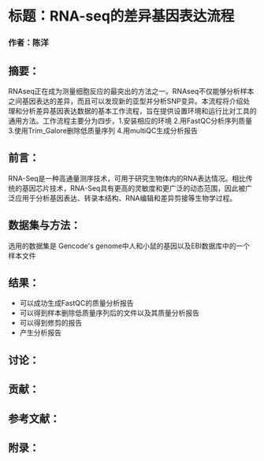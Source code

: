 # 标题：RNA-seq的差异基因表达流程

### 作者：陈洋

## 摘要：

RNAseq正在成为测量细胞反应的最突出的方法之一。RNAseq不仅能够分析样本之间基因表达的差异，而且可以发现新的亚型并分析SNP变异。本流程将介绍处理和分析差异基因表达数据的基本工作流程，旨在提供设置环境和运行比对工具的通用方法。工作流程主要分为四步，1.安装相应的环境 2.用FastQC分析序列质量 3.使用Trim_Galore删除低质量序列 4.用multiQC生成分析报告

## 前言：

RNA-Seq是一种高通量测序技术，可用于研究生物体内的RNA表达情况。相比传统的基因芯片技术，RNA-Seq具有更高的灵敏度和更广泛的动态范围，因此被广泛应用于分析基因表达、转录本结构、RNA编辑和差异剪接等生物学过程。

## 数据集与方法：

选用的数据集是 Gencode's genome中人和小鼠的基因以及EBI数据库中的一个样本文件



## 结果：

* 可以成功生成FastQC的质量分析报告
* 可以得到样本删除低质量序列后的文件以及其质量分析报告
* 可以得到修剪的报告
* 产生分析报告

## 讨论：

## 贡献：

## 参考文献：

## 附录：








